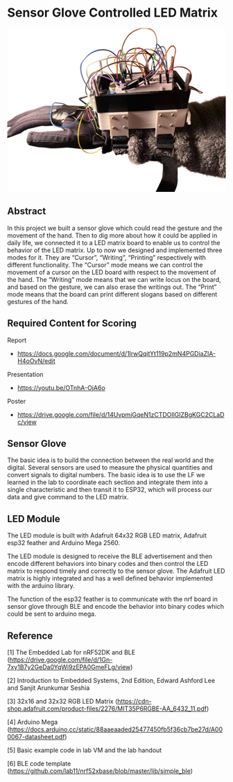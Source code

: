 # Sensor Glove Controlled LED Matrix

![image](https://github.com/zengziyunthomas/Atlas-Gauntlets/blob/main/img/sensor%20glove.png)
## Abstract
In this project we built a sensor glove which could read the gesture and the movement of the hand. Then to dig more about how it could be applied in daily life, we connected it to a LED matrix board to enable us to control the behavior of the LED matrix. Up to now we designed and implemented three modes for it. They are “Cursor”, “Writing”, “Printing” respectively with different functionality. The “Cursor” mode means we can control the movement of a cursor on the LED board with respect to the movement of the hand. The “Writing” mode means that we can write locus on the board, and based on the gesture, we can also erase the writings out. The “Print” mode means that the board can print different slogans based on different gestures of the hand.


## Required Content for Scoring
Report
- https://docs.google.com/document/d/1lrwQqitYt119p2mN4PGDiaZlA-H4oOvN/edit

Presentation
- https://youtu.be/OTnhA-OjA6o

Poster
- https://drive.google.com/file/d/14UvpmjGqeN1zCTDOllGIZBgKGC2CLaDc/view


## Sensor Glove
The basic idea is to build the connection between the real world and the digital. Several sensors are used to measure the physical quantities and convert signals to digital numbers. The basic idea is to use the LF we learned in the lab to coordinate each section and integrate them into a single characteristic and then transit it to ESP32, which will process our data and give command to the LED matrix.

## LED Module

The LED module is built with Adafruit 64x32 RGB LED matrix, Adafruit esp32 feather and Arduino Mega 2560. 

The LED module is designed to receive the BLE advertisement and then encode different behaviors into binary codes and then control the LED matrix to respond timely and correctly to the sensor glove. The Adafruit LED matrix is highly integrated and has a well defined behavior implemented with the arduino library.

The function of the esp32 feather is to communicate with the nrf board in sensor glove through BLE and encode the behavior into binary codes which could be sent to arduino mega.
## Reference
[1]	The Embedded Lab for nRF52DK and BLE (https://drive.google.com/file/d/1Gn-7xy1B7y2GeDa0YqWi9zEPA0GmeFLg/view)

[2]	Introduction to Embedded Systems, 2nd Edition, Edward Ashford Lee and Sanjit Arunkumar Seshia

[3]	32x16 and 32x32 RGB LED Matrix (https://cdn-shop.adafruit.com/product-files/2276/MIT35P6RGBE-AA_6432_11.pdf)

[4]	Arduino Mega (https://docs.arduino.cc/static/88aaeaaded25477450fb5f36cb7be27d/A000067-datasheet.pdf)

[5] Basic example code in lab VM and the lab handout	

[6] BLE code template (https://github.com/lab11/nrf52xbase/blob/master/lib/simple_ble)

